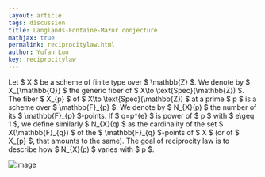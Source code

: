 ```yaml
---
layout: article
tags: discussion
title: Langlands-Fontaine-Mazur conjecture
mathjax: true
permalink: reciprocitylaw.html
author: Yufan Luo
key: reciprocitylaw
---
```


<p> Let $ X $ be a scheme of finite type over $ \mathbb{Z} $. We denote by $ X_{\mathbb{Q}} $ the generic fiber of $ X\to \text{Spec}(\mathbb{Z}) $. The fiber $ X_{p} $ of $ X\to \text{Spec}(\mathbb{Z}) $ at a prime $ p $ is a scheme over $ \mathbb{F}_{p} $. We denote by $ N_{X}(p) $ the number of its $ \mathbb{F}_{p} $-points. If $ q=p^{e} $ is power of $ p $ with $ e\geq 1 $, we define similarly $ N_{X}(q) $ as the cardinality of the set $ X(\mathbb{F}_{q}) $ of the $ \mathbb{F}_{q} $-points of $ X $ (or of $ X_{p} $, that amounts to the same). The goal of reciprocity law is to describe how $ N_{X}(p) $ varies with $ p $.


![image](https://user-images.githubusercontent.com/97021686/182017530-0e404ea3-e5ca-4e4a-8e10-dc1d9e4424b7.png)
